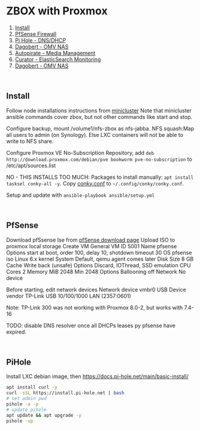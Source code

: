 # ZBOX with Proxmox

1. [Install](#install)
2. [PfSense Firewall](#pfsense)
3. [Pi Hole - DNS/DHCP](#pihole)
4. [Dagobert - OMV NAS](docs/dagobert.md)
5. [Autopirate - Media Management](docs/autopirate.md)
6. [Curator - ElasticSearch Monitoring](docs/curator.md)
7. [Dagobert - OMV NAS](docs/dagobert.md)

</br>

## Install

Follow node installations instructions from [minicluster](../minicluster/docs/Installation.md)
Note that minicluster ansible commands cover zbox, but not other commands like start and stop.

Configure backup, mount /volume1/nfs-zbox as nfs-jabba. NFS squash:Map all users to admin (on Synology). Else LXC containers will not be able to write to NFS share.


Configure Proxmox VE No-Subscription Repository, add
```deb http://download.proxmox.com/debian/pve bookworm pve-no-subscription``` to /etc/apt/sources.list

NO - THIS INSTALLS TOO MUCH: Packages to install manually: ```apt install tasksel conky-all -y```.
Copy [conky.conf](files/conky.conf) to ```~/.config/conky/conky.conf```.

Setup and update with ```ansible-playbook ansible/setup.yml```


</br>

## PfSense

Download pfSsense Ise from [pfSense download page](https://www.pfsense.org/download/)
Upload ISO to proxmox local storage
Create VM
    General
        VM ID   5001
        Name    pfsense
        Options start at boot, order 100, delay 10, shotdown timeout 30
    OS
        pfsense iso
        Linux 6.x kernel
    System      Default, qemu agent comes later
    Disk
        Size    8 GB
        Cache   Write back (unsafe)
        Options Discard, IOThread, SSD emulation
    CPU         Cores   2
    Memory
        MiB     2048
        Min     2048
        Options Ballooning off
    Network     No device

Before starting, edit network devices
    Network device vmbr0
    USB Device vendor TP-Link USB 10/100/1000 LAN (2357:0601)

Note: TP-Link 300 was not working with Proxmox 8.0-2, but works with 7.4-16

TODO: disable DNS resolver once all DHCPs leases py pfsense have expired.

</br>

## PiHole

Install LXC debian image, then  <https://docs.pi-hole.net/main/basic-install/>

```bash
apt install curl -y
curl -sSL https://install.pi-hole.net | bash
# set admin pwd
pihole -a -p
# update pihole
apt update && apt upgrade -y
pihole -up
````
